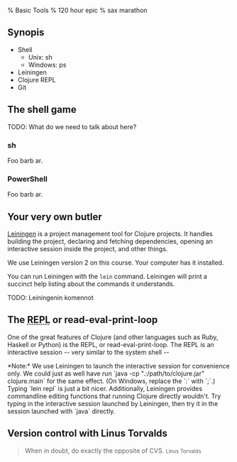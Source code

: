 % Basic Tools
% 120 hour epic
% sax marathon

## Synopis

- Shell
    - Unix: sh
    - Windows: ps
- Leiningen
- Clojure REPL
- Git

## The shell game

<section class="alert alert-error">
TODO: What do we need to talk about here?
</section>

### sh

Foo barb ar.

### PowerShell

Foo barb ar.

## Your very own butler

[Leiningen] is a project management tool for Clojure projects. It handles
building the project, declaring and fetching dependencies, opening an
interactive session inside the project, and other things.

We use Leiningen version 2 on this course. Your computer has it installed.

You can run Leiningen with the `lein` command. Leiningen will print a succinct
help listing about the commands it understands.

<section class="alert alert-error">
TODO: Leiningenin komennot
</section>

## The <abbr title="Read-Eval-Print-Loop">REPL</abbr> or read-eval-print-loop

One of the great features of Clojure (and other languages such as Ruby,
Haskell or Python) is the REPL, or read-eval-print-loop. The REPL is an
interactive session -- very similar to the system shell -- 

<aside class="alert alert-info">
*Note:* We use Leiningen to launch the interactive session for convenience
only. We could just as well have run `java -cp ".:/path/to/clojure.jar"
clojure.main` for the same effect. (On Windows, replace the `:` with `;`.)
Typing `lein repl` is just a bit nicer.  Additionally, Leiningen provides
commandline editing functions that running Clojure directly wouldn't. Try
typing <i class="icon-arrow-up"></i> in the interactive session launched by
Leiningen, then try it in the session launched with `java` directly.
</aside>

## Version control with Linus Torvalds

> When in doubt, do exactly the opposite of CVS. <small>Linus Torvalds</small>

[Git]: http://git-scm.com
[Leiningen]: https://github.com/technomancy/leiningen
